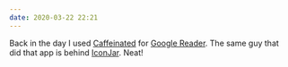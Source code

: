 ```yaml
---
date: 2020-03-22 22:21
---
```


Back in the day I used [Caffeinated](http://www.caffeinatedapp.com) for [Google Reader](https://en.wikipedia.org/wiki/Google_Reader). The same guy that did that app is behind [IconJar](https://geticonjar.com). Neat!